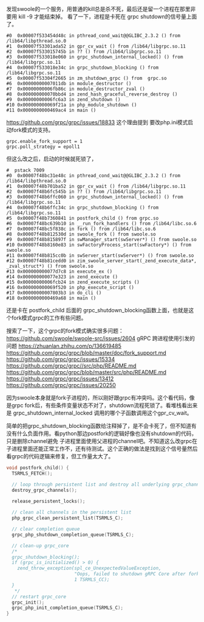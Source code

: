 发现swoole的一个服务，用普通的kill总是杀不死，最后还是留一个进程在那里非要用 kill -9 才能结束掉。
看了一下，进程是卡死在 grpc shutdown的信号量上面了。
```text
#0  0x00007f533454d48c in pthread_cond_wait@@GLIBC_2.3.2 () from /lib64/libpthread.so.0
#1  0x00007f53301ada52 in gpr_cv_wait () from /lib64/libgrpc.so.11
#2  0x00007f533015745b in ?? () from /lib64/libgrpc.so.11
#3  0x00007f533018e060 in grpc_shutdown_internal_locked() () from /lib64/libgrpc.so.11
#4  0x00007f533018e34c in grpc_shutdown_blocking () from /lib64/libgrpc.so.11
#5  0x00007f53304f2665 in zm_shutdown_grpc () from  grpc.so
#6  0x00000000007011db in module_destructor ()
#7  0x00000000006fb86c in module_destructor_zval ()
#8  0x000000000070bbd4 in zend_hash_graceful_reverse_destroy ()
#9  0x00000000006fc6a3 in zend_shutdown ()
#10 0x000000000069f21a in php_module_shutdown ()
#11 0x0000000000469ac4 in main ()
```

https://github.com/grpc/grpc/issues/18833  这个理由提到 要改php.ini模式启动fork模式的支持。
```text
grpc.enable_fork_support = 1
grpc.poll_strategy = epoll1
```

但这么改之后，启动的时候就死锁了，
```text
#  pstack 7009
#0  0x00007f48bc31e48c in pthread_cond_wait@@GLIBC_2.3.2 () from /lib64/libpthread.so.0
#1  0x00007f48b701ba52 in gpr_cv_wait () from /lib64/libgrpc.so.11
#2  0x00007f48b6fc545b in ?? () from /lib64/libgrpc.so.11
#3  0x00007f48b6ffc060 in grpc_shutdown_internal_locked() () from /lib64/libgrpc.so.11
#4  0x00007f48b6ffc34c in grpc_shutdown_blocking () from /lib64/libgrpc.so.11
#5  0x00007f48b7360841 in postfork_child () from grpc.so
#6  0x00007f48bc639b10 in __run_fork_handlers () from /lib64/libc.so.6
#7  0x00007f48bc5f838c in fork () from /lib64/libc.so.6
#8  0x00007f48b812530d in swoole_fork () from swoole.so
#9  0x00007f48b815897f in swManager_start(swServer*) () from swoole.so
#10 0x00007f48b8160e83 in swFactoryProcess_start(swFactory*) () from swoole.so
#11 0x00007f48b815cc0b in swServer_start(swServer*) () from swoole.so
#12 0x00007f48b81cedd0 in zim_swoole_server_start(_zend_execute_data*, _zval_struct*) () from swoole.so
#13 0x000000000077d7c8 in execute_ex ()
#14 0x000000000077e323 in zend_execute ()
#15 0x00000000006fcb24 in zend_execute_scripts ()
#16 0x000000000069f520 in php_execute_script ()
#17 0x00000000007803b3 in do_cli ()
#18 0x0000000000469a68 in main ()
```
还是卡在 postfork_child 后面的 grpc_shutdown_blocking函数上面，也就是这个fork模式grpc的工作有些问题。


搜索了一下，这个grpc的fork模式确实很多问题：
https://github.com/swoole/swoole-src/issues/2604
gRPC 跨进程使用引发的问题 https://zhuanlan.zhihu.com/p/136619485
https://github.com/grpc/grpc/blob/master/doc/fork_support.md
https://github.com/grpc/grpc/issues/15334
https://github.com/grpc/grpc//src/php/README.md
https://github.com/grpc/grpc/blob/master/src/php/README.md
https://github.com/grpc/grpc/issues/13412
https://github.com/grpc/grpc/issues/20250


因为swoole本身就是fork子进程的，所以刚好跟grpc有冲突吗。这个看代码，像是grpc fork后，有些条件变量状态不对了，shutdown流程死锁了。看堆栈看出来是 
grpc_shutdown_internal_locked 调用的哪个子函数调用这个gpr_cv_wait。  

简单的把grpc_shutdown_blocking函数给注释掉了，是不会卡死了，但不知道有没有什么负面作用。看python那边postfork的逻辑好像也没有shutdown的代码，只是删除channel避免
子进程里面使用父进程的channel吧。不知道这么改grpc在子进程里面还能正常工作不，还有待测试。这个正确的做法是找到这个信号量然后看grpc的代码逻辑来修复，但工作量太大了。
```c
void postfork_child() {
  TSRMLS_FETCH();

  // loop through persistent list and destroy all underlying grpc_channel objs
  destroy_grpc_channels();

  release_persistent_locks();
  
  // clean all channels in the persistent list
  php_grpc_clean_persistent_list(TSRMLS_C);

  // clear completion queue
  grpc_php_shutdown_completion_queue(TSRMLS_C);

  // clean-up grpc_core
  /*
  grpc_shutdown_blocking();
  if (grpc_is_initialized() > 0) {
    zend_throw_exception(spl_ce_UnexpectedValueException,
                         "Oops, failed to shutdown gRPC Core after fork()",
                         1 TSRMLS_CC);
  }
   */
  // restart grpc_core
  grpc_init();
  grpc_php_init_completion_queue(TSRMLS_C);
}
```


